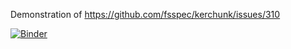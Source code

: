 Demonstration of https://github.com/fsspec/kerchunk/issues/310

[![Binder](https://mybinder.org/badge_logo.svg)](https://mybinder.org/v2/gh/dougiesquire/kerchunk_debug/HEAD?labpath=example.ipynb)
